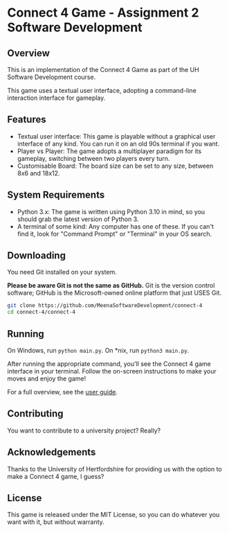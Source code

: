 # Connect 4 Game - Assignment 2 Software Development

## Overview

This is an implementation of the Connect 4 Game as part of the UH Software
Development course.

This game uses a textual user interface, adopting a command-line interaction
interface for gameplay.

## Features

* Textual user interface: This game is playable without a graphical user
interface of any kind. You can run it on an old 90s terminal if you want.
* Player vs Player: The game adopts a multiplayer paradigm for its gameplay,
switching between two players every turn.
* Customisable Board: The board size can be set to any size, between 8x6 and
18x12.

## System Requirements

* Python 3.x: The game is written using Python 3.10 in mind, so you should grab
the latest version of Python 3.
* A terminal of some kind: Any computer has one of these. If you can't find it,
look for "Command Prompt" or "Terminal" in your OS search.

## Downloading

You need Git installed on your system.

**Please be aware Git is not the same as GitHub.** Git is the version control
software; GitHub is the Microsoft-owned online platform that just USES Git.

```sh
git clone https://github.com/MeenaSoftwareDevelopment/connect-4
cd connect-4/connect-4
```

## Running

On Windows, run `python main.py`. On *nix, run `python3 main.py`.

After running the appropriate command, you'll see the Connect 4 game interface
in your terminal. Follow the on-screen instructions to make your moves and enjoy
the game!

For a full overview, see the [user guide](https://github.com/MeenaSoftwareDevelopment/connect-4/blob/arsalan-fixes/docs/user_guide.adoc).

## Contributing

You want to contribute to a university project? Really?

## Acknowledgements

Thanks to the University of Hertfordshire for providing us with the option to
make a Connect 4 game, I guess?

## License

This game is released under the MIT License, so you can do whatever you want
with it, but without warranty.
